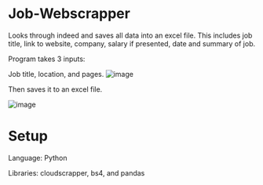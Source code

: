 # Job-Webscrapper
Looks through indeed and saves all data into an excel file. This includes job title, link to website, company, salary if presented, date and summary of job. 

Program takes 3 inputs: 

Job title, location, and pages. 
![image](https://user-images.githubusercontent.com/103018029/211156120-df433b34-67ad-4361-9917-484e1f628ad9.png)

Then saves it to an excel file.

![image](https://user-images.githubusercontent.com/103018029/211155735-b94cd365-f87d-4a54-afab-356d68067373.png)

# Setup 
Language: Python 

Libraries: cloudscrapper, bs4, and pandas 
